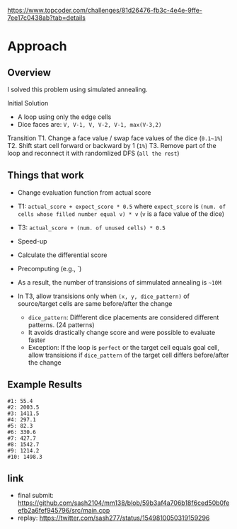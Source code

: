 https://www.topcoder.com/challenges/81d26476-fb3c-4e4e-9ffe-7ee17c0438ab?tab=details


# Approach
## Overview
I solved this problem using simulated annealing.

Initial Solution
- A loop using only the edge cells
- Dice faces are: `V, V-1, V, V-2, V-1, max(V-3,2)`

Transition
T1. Change a face value / swap face values of the dice (`0.1~1%`)
T2. Shift start cell forward or backward by 1 (`1%`)
T3. Remove part of the loop and reconnect it with randomlized DFS (`all the rest`)

## Things that work
- Change evaluation function from actual score
 - T1: `actual_score + expect_score * 0.5` where `expect_score` is  `(num. of cells whose filled number equal v) * v` (`v` is a face value of the dice)
 - T3: `actual_score + (num. of unused cells) * 0.5`

- Speed-up
 - Calculate the differential score
 - Precomputing (e.g., `)
 - As a result, the number of transisions of simmulated annealing is `~10M`

- In T3, allow transisions only when `(x, y, dice_pattern)` of source/target cells are same before/after the change
  - `dice_pattern`: Diffferent dice placements are considered different patterns.  (24 patterns)
  - It avoids drastically change score and were possible to evaluate faster
  - Exception: If the loop is `perfect` or the target cell equals goal cell, allow transisions if `dice_pattern` of the target cell differs before/after the change

## Example Results
```
#1: 55.4
#2: 2003.5
#3: 1411.5
#4: 297.1
#5: 82.3
#6: 330.6
#7: 427.7
#8: 1542.7
#9: 1214.2
#10: 1498.3
```

## link
- final submit: https://github.com/sash2104/mm138/blob/59b3af4a706b18f6ced50b0feefb2a6fef945796/src/main.cpp
- replay: https://twitter.com/sash277/status/1549810050319159296
